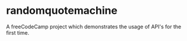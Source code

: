 # randomquotemachine
A freeCodeCamp project which demonstrates the usage of  API's for the first time.
